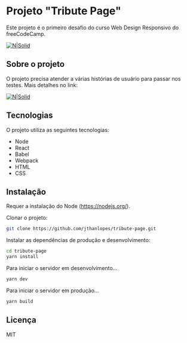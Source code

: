 # Projeto "Tribute Page"
Este projeto é o primeiro desafio do curso Web Design Responsivo do freeCodeCamp.

[![N|Solid](https://i.imgur.com/aDpzRqJ.png)](https://www.freecodecamp.org/)

## Sobre o projeto

O projeto precisa atender a várias histórias de usuário para passar nos testes.
Mais detalhes no link:

[![N|Solid](https://i.imgur.com/15wslX5.png)](https://www.freecodecamp.org/learn/responsive-web-design/responsive-web-design-projects/build-a-tribute-page)

## Tecnologias

O projeto utiliza as seguintes tecnologias:

- Node
- React
- Babel
- Webpack
- HTML
- CSS

## Instalação

Requer a instalação do Node (https://nodejs.org/).

Clonar o projeto:
```sh
git clone https://github.com/jthanlopes/tribute-page.git
```

Instalar as dependências de produção e desenvolvimento:

```sh
cd tribute-page
yarn install
```

Para iniciar o servidor em desenvolvimento...

```sh
yarn dev
```

Para iniciar o servidor em produção...

```sh
yarn build
```

## Licença

MIT